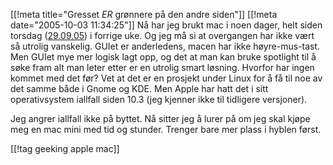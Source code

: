 [[!meta  title="Gresset *ER* grønnere på den andre siden"]]
[[!meta  date="2005-10-03 11:34:25"]]
Nå har jeg brukt mac i noen dager, helt siden torsdag (<a href="http://pjatt.net/endelig/">29.09.05</a>) i forrige uke. Og jeg må si at overgangen har ikke vært så utrolig vanskelig. GUIet er anderledens, macen har ikke høyre-mus-tast. Men GUIet mye mer logisk lagt opp, og det at man kan bruke spotlight til å søke fram alt man leter etter er en utrolig smart løsning. Hvorfor har ingen kommet med det før? Vet at det er en prosjekt under Linux for å få til noe av det samme både i Gnome og KDE. Men Apple har hatt det i sitt operativsystem iallfall siden 10.3 (jeg kjenner ikke til tidligere versjoner).

Jeg angrer iallfall ikke på byttet. Nå sitter jeg å lurer på om jeg skal kjøpe meg en mac mini med tid og stunder. Trenger bare mer plass i hyblen først.

[[!tag  geeking apple mac]]